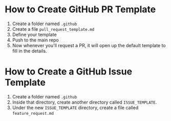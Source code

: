 # How to Create GitHub PR Template
1. Create a folder named `.github`
2. Create a file `pull_request_template.md`
3. Define your template
4. Push to the main repo
5. Now whenever you'll request a PR, it will open up the default template to fill in the details.

# How to Create a GitHub Issue Template
1. Create a folder named `.github`
2. Inside that directory, create another directory called `ISSUE_TEMPLATE`.
3. Under the new `ISSUE_TEMPLATE` directory, create a file called `feature_request.md`